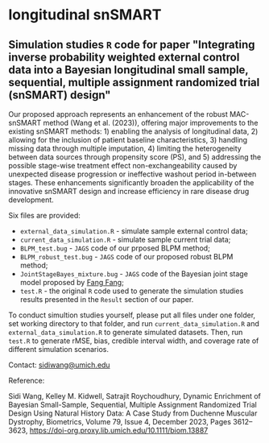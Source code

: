 # longitudinal snSMART

## Simulation studies `R` code for paper "Integrating inverse probability weighted external control data into a Bayesian longitudinal small sample, sequential, multiple assignment randomized trial (snSMART) design"

Our proposed approach represents an enhancement of the robust MAC-snSMART method (Wang et al. (2023)), offering major improvements to the existing snSMART methods: 1) enabling the analysis of longitudinal data, 2) allowing for the inclusion of patient baseline characteristics, 3) handling missing data through multiple imputation, 4) limiting the heterogeneity between data sources through propensity score (PS), and 5) addressing the possible stage-wise treatment effect non-exchangeability caused by unexpected disease progression or ineffective washout period in-between stages. These enhancements significantly broaden the applicability of the innovative snSMART design and increase efficiency in rare disease drug development. 

Six files are provided:
- `external_data_simulation.R` - simulate sample external control data;
- `current_data_simulation.R` - simulate sample current trial data;
- `BLPM_test.bug` - `JAGS` code of our prposed BLPM method;
- `BLPM_robust_test.bug` - `JAGS` code of our proposed robust BLPM method;
- `JointStageBayes_mixture.bug` - `JAGS` code of the Bayesian joint stage model proposed by [Fang Fang](https://www.tandfonline.com/doi/abs/10.1080/19466315.2022.2118162);
- `test.R` - the original `R` code used to generate the simulation studies results presented in the `Result` section of our paper.

To conduct simultion studies yourself, please put all files under one folder, set working directory to that folder, and run `current_data_simulation.R` and `external_data_simulation.R` to generate simulated datasets. Then, run `test.R` to generate rMSE, bias, credible interval width, and coverage rate of different simulation scenarios.

Contact: sidiwang@umich.edu

Reference: 

Sidi Wang, Kelley M. Kidwell, Satrajit Roychoudhury, Dynamic Enrichment of Bayesian Small-Sample, Sequential, Multiple Assignment Randomized Trial Design Using Natural History Data: A Case Study from Duchenne Muscular Dystrophy, Biometrics, Volume 79, Issue 4, December 2023, Pages 3612–3623, https://doi-org.proxy.lib.umich.edu/10.1111/biom.13887 
